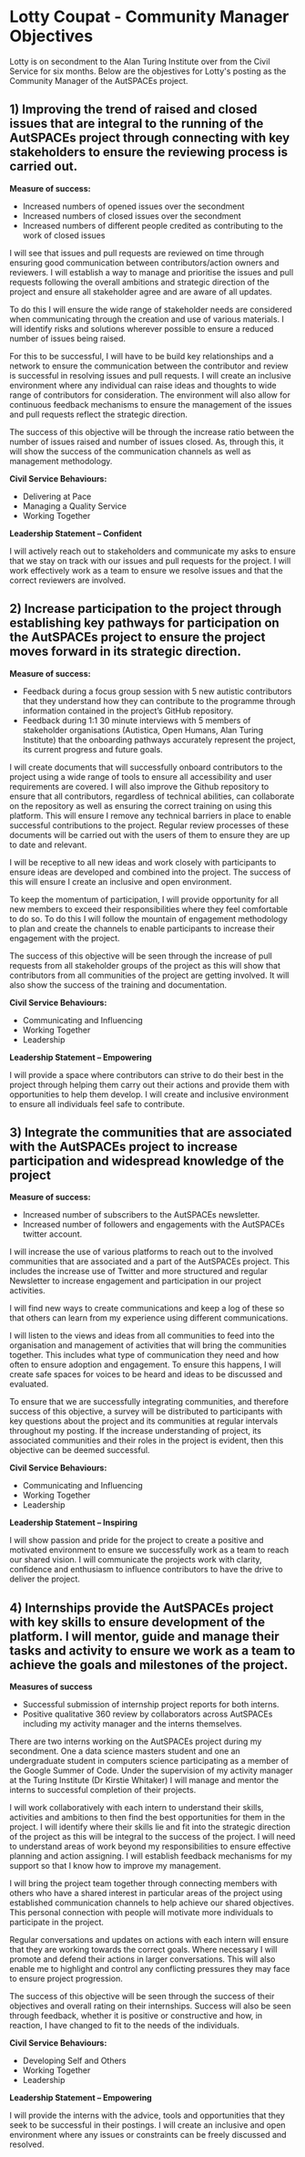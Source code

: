 # Lotty Coupat - Community Manager Objectives

Lotty is on secondment to the Alan Turing Institute over from the Civil Service for six months.
Below are the objestives for Lotty's posting as the Community Manager of the AutSPACEs project. 

## 1) Improving the trend of raised and closed issues that are integral to the running of the AutSPACEs project through connecting with key stakeholders to ensure the reviewing process is carried out. 

**Measure of success:**
- Increased numbers of opened issues over the secondment
- Increased numbers of closed issues over the secondment
- Increased numbers of different people credited as contributing to the work of closed issues

I will see that issues and pull requests are reviewed on time through ensuring good communication between contributors/action owners and reviewers. 
I will establish a way to manage and prioritise the issues and pull requests following the overall ambitions and strategic direction of the project and ensure all stakeholder agree and are aware of all updates.  

To do this I will ensure the wide range of stakeholder needs are considered when communicating through the creation and use of various materials. I will identify risks and solutions wherever possible to ensure a reduced number of issues being raised.

For this to be successful, I will have to be build key relationships and a network to ensure the communication between the contributor and review is successful in resolving issues and pull requests. 
I will create an inclusive environment where any individual can raise ideas and thoughts to wide range of contributors for consideration. 
The environment will also allow for continuous feedback mechanisms to ensure the management of the issues and pull requests reflect the strategic direction.  

The success of this objective will be through the increase ratio between the number of issues raised and number of issues closed. 
As, through this, it will show the success of the communication channels as well as management methodology. 

**Civil Service Behaviours:**
- Delivering at Pace 
- Managing a Quality Service
- Working Together

**Leadership Statement – Confident**

I will actively reach out to stakeholders and communicate my asks to ensure that we stay on track with our issues and pull requests for the project. 
I will work effectively work as a team to ensure we resolve issues and that the correct reviewers are involved.  

## 2) Increase participation to the project through establishing key pathways for participation on the AutSPACEs project to ensure the project moves forward in its strategic direction. 

**Measure of success:**
- Feedback during a focus group session with 5 new autistic contributors that they understand how they can contribute to the programme through information contained in the project’s GitHub repository. 
- Feedback during 1:1 30 minute interviews with 5 members of stakeholder organisations (Autistica, Open Humans, Alan Turing Institute) that the onboarding pathways accurately represent the project, its current progress and future goals.

I will create documents that will successfully onboard contributors to the project using a wide range of tools to ensure all accessibility and user requirements are covered. 
I will also improve the Github repository to ensure that all contributors, regardless of technical abilities, can collaborate on the repository as well as ensuring the correct training on using this platform. 
This will ensure I remove any technical barriers in place to enable successful contributions to the project. 
Regular review processes of these documents will be carried out with the users of them to ensure they are up to date and relevant. 

I will be receptive to all new ideas and work closely with participants to ensure ideas are developed and combined into the project. 
The success of this will ensure I create an inclusive and open environment. 

To keep the momentum of participation, I will provide opportunity for all new members to exceed their responsibilities where they feel comfortable to do so. 
To do this I will follow the mountain of engagement methodology to plan and create the channels to enable participants to increase their engagement with the project. 

The success of this objective will be seen through the increase of pull requests from all stakeholder groups of the project as this will show that contributors from all communities of the project are getting involved. 
It will also show the success of the training and documentation. 

**Civil Service Behaviours:**

- Communicating and Influencing 
- Working Together
- Leadership

**Leadership Statement – Empowering**

I will provide a space where contributors can strive to do their best in the project through helping them carry out their actions and provide them with opportunities to help them develop. I will create and inclusive environment to ensure all individuals feel safe to contribute. 

## 3) Integrate the communities that are associated with the AutSPACEs project to increase participation and widespread knowledge of the project

**Measure of success:**
- Increased number of subscribers to the AutSPACEs newsletter.
- Increased number of followers and engagements with the AutSPACEs twitter account.

I will increase the use of various platforms to reach out to the involved communities that are associated and a part of the AutSPACEs project. 
This includes the increase use of Twitter and more structured and regular Newsletter to increase engagement and participation in our project activities.  

I will find new ways to create communications and keep a log of these so that others can learn from my experience using different communications. 

I will listen to the views and ideas from all communities to feed into the organisation and management of activities that will bring the communities together. 
This includes what type of communication they need and how often to ensure adoption and engagement. 
To ensure this happens, I will create safe spaces for voices to be heard and ideas to be discussed and evaluated. 

To ensure that we are successfully integrating communities, and therefore success of this objective, a survey will be distributed to participants with key questions about the project and its communities at regular intervals throughout my posting. 
If the increase understanding of project, its associated communities and their roles in the project is evident, then this objective can be deemed successful. 

**Civil Service Behaviours:**
- Communicating and Influencing
- Working Together
- Leadership

**Leadership Statement – Inspiring**

I will show passion and pride for the project to create a positive and motivated environment to ensure we successfully work as a team to reach our shared vision. 
I will communicate the projects work with clarity, confidence and enthusiasm to influence contributors to have the drive to deliver the project.  

## 4) Internships provide the AutSPACEs project with key skills to ensure development of the platform. I will mentor, guide and manage their tasks and activity to ensure we work as a team to achieve the goals and milestones of the project.  

**Measures of success**
- Successful submission of internship project reports for both interns.
- Positive qualitative 360 review by collaborators across AutSPACEs including my activity manager and the interns themselves.

There are two interns working on the AutSPACEs project during my secondment. 
One a data science masters student and one an undergraduate student in computers science participating as a member of the Google Summer of Code. 
Under the supervision of my activity manager at the Turing Institute (Dr Kirstie Whitaker) I will manage and mentor the interns to successful completion of their projects. 

I will work collaboratively with each intern to understand their skills, activities and ambitions to then find the best opportunities for them in the project. 
I will identify where their skills lie and fit into the strategic direction of the project as this will be integral to the success of the project. 
I will need to understand areas of work beyond my responsibilities to ensure effective planning and action assigning. 
I will establish feedback mechanisms for my support so that I know how to improve my management.

I will bring the project team together through connecting members with others who have a shared interest in particular areas of the project using established communication channels to help achieve our shared objectives. 
This personal connection with people will motivate more individuals to participate in the project. 

Regular conversations and updates on actions with each intern will ensure that they are working towards the correct goals. 
Where necessary I will promote and defend their actions in larger conversations. 
This will also enable me to highlight and control any conflicting pressures they may face to ensure project progression.

The success of this objective will be seen through the success of their objectives and overall rating on their internships. 
Success will also be seen through feedback, whether it is positive or constructive and how, in reaction, I have changed to fit to the needs of the individuals. 

**Civil Service Behaviours:**
- Developing Self and Others
- Working Together
- Leadership

**Leadership Statement – Empowering**

I will provide the interns with the advice, tools and opportunities that they seek to be successful in their postings. 
I will create an inclusive and open environment where any issues or constraints can be freely discussed and resolved. 





